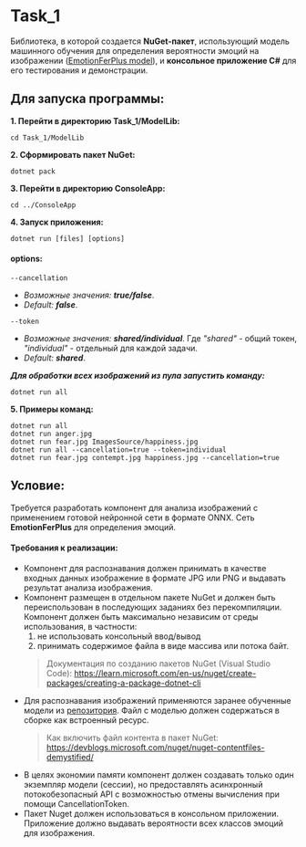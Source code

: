 # **Task_1**
Библиотека, в которой создается **NuGet-пакет**, использующий модель машинного обучения для определения вероятности эмоций на изображении ([EmotionFerPlus model](https://github.com/onnx/models/tree/main/vision/body_analysis/emotion_ferplus)), и **консольное приложение С#** для его тестирования и демонстрации.

## **Для запуска программы:** 
**1. Перейти в директорию Task_1/ModelLib:**
```
cd Task_1/ModelLib
```

**2. Сформировать пакет NuGet:**
```
dotnet pack
```

**3. Перейти в директорию ConsoleApp:**
```
cd ../ConsoleApp
```

**4. Запуск приложения:**
```
dotnet run [files] [options]
```
#### options:
```
--сancellation
```
- *Возможные значения:* ***true/false***.
- *Default:* ***false***.
```
--token
```
- *Возможные значения:* ***shared/individual***. Где *"shared"* - общий токен, *"individual"* - отдельный для каждой задачи. 
- *Default:* ***shared***.

***Для обработки всех изображений из пула запустить команду:***
```
dotnet run all
```
**5. Примеры команд:**
```
dotnet run all
dotnet run anger.jpg
dotnet run fear.jpg ImagesSource/happiness.jpg 
dotnet run all --cancellation=true --token=individual
dotnet run fear.jpg contempt.jpg happiness.jpg --cancellation=true
```
## **Условие:** 
Требуется разработать компонент для анализа изображений с применением готовой нейронной сети в формате ONNX. Сеть **EmotionFerPlus** для определения эмоций. 

#### **Требования к реализации:** 
- Компонент для распознавания должен принимать в качестве входных данных изображение в формате JPG или PNG и выдавать результат анализа изображения.  
- Компонент размещен в отдельном пакете NuGet и должен быть переиспользован в последующих заданиях без перекомпиляции. Компонент должен быть максимально независим от среды использования, в частности: 
  1. не использовать консольный ввод/вывод  
  2. принимать содержимое файла в виде массива или потока байт. 
    >Документация по созданию пакетов NuGet (Visual Studio Code): https://learn.microsoft.com/en-us/nuget/create-packages/creating-a-package-dotnet-cli 
- Для распознавания изображений применяются заранее обученные модели из [репозитория](https://github.com/onnx/models/tree/main/vision/body_analysis/emotion_ferplus/model). Файл с моделью должен содержаться в сборке как встроенный ресурс.
    >Как включить файл контента в пакет NuGet:
    https://devblogs.microsoft.com/nuget/nuget-contentfiles-demystified/ 
- В целях экономии памяти компонент должен создавать только один экземпляр модели (сессии), но предоставлять асинхронный потокобезопасный API с возможностью отмены вычисления при помощи CancellationToken. 
- Пакет Nuget должен использоваться в консольном приложении. Приложение должно выдавать вероятности всех классов эмоций для изображения.  